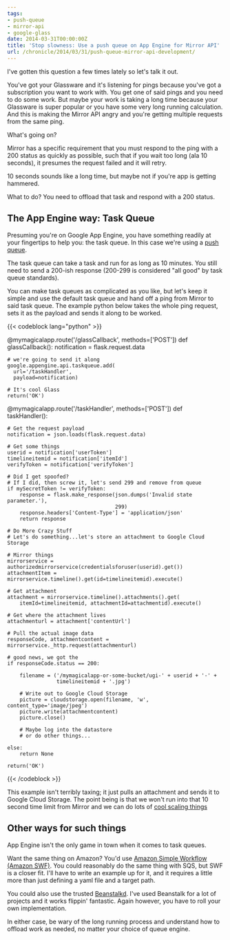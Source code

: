 ```yaml
---
tags:
- push-queue
- mirror-api
- google-glass
date: 2014-03-31T00:00:00Z
title: 'Stop slowness: Use a push queue on App Engine for Mirror API'
url: /chronicle/2014/03/31/push-queue-mirror-api-development/
---
```


I've gotten this question a few times lately so let's talk it out.

You've got your Glassware and it's listening for pings because you've got a subscription you want to work with. You get one of said pings and you need to do some work. But maybe your work is taking a long time because your Glassware is super popular or you have some very long running calculation. And this is making the Mirror API angry and you're getting multiple requests from the same ping.

What's going on?

Mirror has a specific requirement that you must respond to the ping with a 200 status as quickly as possible, such that if you wait too long (ala 10 seconds), it presumes the request failed and it will retry.

10 seconds sounds like a long time, but maybe not if you're app is getting hammered.

What to do? You need to offload that task and respond with a 200 status.

## The App Engine way: Task Queue
Presuming you're on Google App Engine, you have something readily at your fingertips to help you: the task queue. In this case we're using a [push queue](https://developers.google.com/appengine/docs/python/taskqueue/overview-push).

The task queue can take a task and run for as long as 10 minutes. You still need to send a 200-ish response (200-299 is considered "all good" by task queue standards).

You can make task queues as complicated as you like, but let's keep it simple and use the default task queue and hand off a ping from Mirror to said task queue. The example python below takes the whole ping request, sets it as the payload and sends it along to be worked.

{{< codeblock lang="python" >}}

@mymagicalapp.route('/glassCallback', methods=['POST'])
def glassCallback():
    notification = flask.request.data

    # we're going to send it along
    google.appengine.api.taskqueue.add(
      url='/taskHandler',
      payload=notification)

    # It's cool Glass
    return('OK')

@mymagicalapp.route('/taskHandler', methods=['POST'])
def taskHandler():

    # Get the request payload
    notification = json.loads(flask.request.data)

    # Get some things
    userid = notification['userToken']
    timelineitemid = notification['itemId']
    verifyToken = notification['verifyToken']

    # Did I get spoofed?
    # If I did, then screw it, let's send 299 and remove from queue
    if mySecretToken != verifyToken:
        response = flask.make_response(json.dumps('Invalid state parameter.'),
                                       299)
        response.headers['Content-Type'] = 'application/json'
        return response

    # Do More Crazy Stuff
    # Let's do something...let's store an attachment to Google Cloud Storage

    # Mirror things
    mirrorservice = authorizedmirrorservice(credentialsforuser(userid).get())
    attachmentItem = mirrorservice.timeline().get(id=timelineitemid).execute()

    # Get attachment
    attachment = mirrorservice.timeline().attachments().get(
        itemId=timelineitemid, attachmentId=attachmentid).execute()

    # Get where the attachment lives
    attachmenturl = attachment['contentUrl']

    # Pull the actual image data
    responseCode, attachmentcontent = mirrorservice._http.request(attachmenturl)

    # good news, we got the
    if responseCode.status == 200:

        filename = ('/mymagicalapp-or-some-bucket/ugi-' + userid + '-' +
                    timelineitemid + '.jpg')

        # Write out to Google Cloud Storage
        picture = cloudstorage.open(filename, 'w', content_type='image/jpeg')
        picture.write(attachmentcontent)
        picture.close()

        # Maybe log into the datastore
        # or do other things...

    else:
        return None

    return('OK')
{{< /codeblock >}}

This example isn't terribly taxing; it just pulls an attachment and sends it to Google Cloud Storage. The point being is that we won't run into that 10 second time limit from Mirror and we can do lots of [cool scaling things](https://developers.google.com/appengine/docs/python/taskqueue/)

## Other ways for such things
App Engine isn't the only game in town when it comes to task queues.

Want the same thing on Amazon? You'd use [Amazon Simple Workflow (Amazon SWF)](http://aws.amazon.com/swf/). You could reasonably do the same thing with SQS, but SWF is a closer fit. I'll have to write an example up for it, and it requires a little more than just defining a yaml file and a target path.

You could also use the trusted [Beanstalkd](http://kr.github.io/beanstalkd/). I've used Beanstalk for a lot of projects and it works flippin' fantastic. Again however, you have to roll your own implementation.

In either case, be wary of the long running process and understand how to offload work as needed, no matter your choice of queue engine.